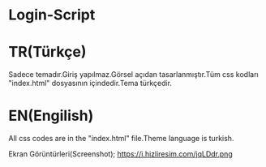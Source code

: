 # Login-Script

# TR(Türkçe)
Sadece temadır.Giriş yapılmaz.Görsel açıdan tasarlanmıştır.Tüm css kodları "index.html" dosyasının içindedir.Tema türkçedir.

# EN(Engilish)
All css codes are in the "index.html" file.Theme language is turkish.

Ekran Görüntürleri(Screenshot);
https://i.hizliresim.com/jqLDdr.png
